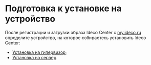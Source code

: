 # Подготовка к установке на устройство

После регистрации и загрузки образа Ideco Center c [my.ideco.ru](https://my.ideco.ru/) определите устройство, на которое собираетесь установить Ideco Center:

* [Установка на гипервизор](specifics-of-hypervisor-settings.md);
* [Установка на сервер](usb.md).
